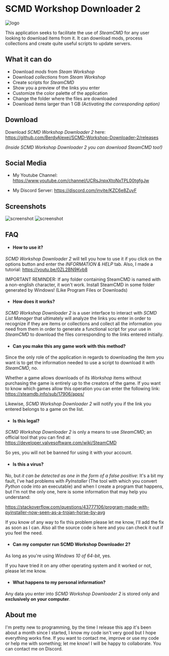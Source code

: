 
# SCMD Workshop Downloader 2
![logo](https://user-images.githubusercontent.com/108490702/187005148-2986e807-61ed-4bcd-9efb-1aa5a5357f3d.png)

This application seeks to facilitate the use of *SteamCMD* for any user looking to download items from it.
It can download mods, process collections and create quite useful scripts to update servers.

## What it can do

- Download *mods* from *Steam Workshop*
- Download *collections* from *Steam Workshop*
- Create scripts for *SteamCMD*
- Show you a preview of the links you enter
- Customize the color palette of the application
- Change the folder where the files are downloaded
- Download items larger than 1 GB *(Activating the corresponding option)*

## Download

Download *SCMD Workshop Downloader 2* here: https://github.com/BerdyAlexei/SCMD-Workshop-Downloader-2/releases

*(Inside SCMD Workshop Downloader 2 you can download SteamCMD too!)*

## Social Media

- My Youtube Channel:   https://www.youtube.com/channel/UCRsJnpxXtoNxTPL00tgfgJw

- My Discord Server:   https://discord.com/invite/KZC6e8ZuyF

## Screenshots

![screenshot](https://user-images.githubusercontent.com/108490702/187007065-704e388e-9975-4fd7-9c48-204978811ed0.png)
![screenshot](https://user-images.githubusercontent.com/108490702/187007074-806979ec-92f1-483d-bb53-32653b98fefb.PNG)

## FAQ

- #### How to use it?
*SCMD Workshop Downloader 2* will tell you how to use it if you click on the options button and enter the *INFORMATION & HELP* tab.
Also, I made a tutorial: https://youtu.be/0ZL2BN9Kvb8

IMPORTANT REMINDER:
If any folder containing SteamCMD is named with a non-english character, it won't work. Install SteamCMD in some folder generated by Windows! (Like Program Files or Downloads)

- #### How does it works?
*SCMD Workshop Downloader 2* is a user interface to interact with *SCMD List Manager* that ultimately will analyze the links you enter in order to recognize if they are items or collections and collect all the information you need from them in order to generate a functional script for your use in *SteamCMD* to download the files corresponding to the links entered initially.

- #### Can you make this any game work with this method?
Since the only role of the application in regards to downloading the item you want is to get the information needed to use a script to download it with *SteamCMD*, no.

Whether a game allows downloads of its *Workshop* items without purchasing the game is entirely up to the creators of the game. If you want to know which games allow this operation you can enter the following link: https://steamdb.info/sub/17906/apps/

Likewise, *SCMD Workshop Downloader 2* will notify you if the link you entered belongs to a game on the list.

- #### Is this legal?
*SCMD Workshop Downloader 2* is only a means to use *SteamCMD*; an official tool that you can find at:
https://developer.valvesoftware.com/wiki/SteamCMD

So yes, you will not be banned for using it with your account.

- #### Is this a virus?
No, but *it can be detected as one in the form of a false positive*: It's a bit my fault, I've had problems with *PyInstaller* (The tool with which you convert *Python* code into an executable) and when I create a program that happens, but I'm not the only one, here is some information that may help you understand:

https://stackoverflow.com/questions/43777106/program-made-with-pyinstaller-now-seen-as-a-trojan-horse-by-avg

If you know of any way to fix this problem please let me know, I'll add the fix as soon as I can.
Also all the source code is here and you can check it out if you feel the need.

- #### Can my computer run SCMD Workshop Downloader 2?
As long as you're using *Windows 10 of 64-bit*, yes.

If you have tried it on any other operating system and it worked or not, please let me know.

- #### What happens to my personal information?
Any data you enter into *SCMD Workshop Downloader 2* is stored only and **exclusively on your computer**.

## About me

I'm pretty new to programming, by the time I release this app it's been about a month since I started, I know my code isn't very good but I hope everything works fine. If you want to contact me, improve or use my code or help me with something; let me know! I will be happy to collaborate. You can contact me on Discord.
